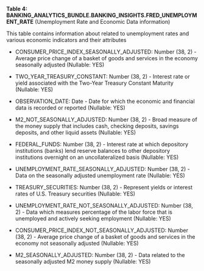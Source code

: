 **Table 4: BANKING_ANALYTICS_BUNDLE.BANKING_INSIGHTS.FRED_UNEMPLOYMENT_RATE** (Unemployment Rate and Economic Data information)

This table contains information about related to unemployment rates and various economic indicators and their attributes

- CONSUMER_PRICE_INDEX_SEASONALLY_ADJUSTED: Number (38, 2) - Average price change of a basket of goods and services in the economy seasonally adjusted (Nullable: YES)

- TWO_YEAR_TREASURY_CONSTANT: Number (38, 2) - Interest rate or yield associated with the Two-Year Treasury Constant Maturity (Nullable: YES)

- OBSERVATION_DATE: Date - Date for which the economic and financial data is recorded or reported (Nullable: YES)

- M2_NOT_SEASONALLY_ADJUSTED: Number (38, 2) - Broad measure of the money supply that includes cash, checking deposits, savings deposits, and other liquid assets (Nullable: YES)

- FEDERAL_FUNDS: Number (38, 2) - Interest rate at which depository institutions (banks) lend reserve balances to other depository institutions overnight on an uncollateralized basis (Nullable: YES)

- UNEMPLOYMENT_RATE_SEASONALLY_ADJUSTED: Number (38, 2) - Data on the seasonally adjusted unemployment rate (Nullable: YES)

- TREASURY_SECURITIES: Number (38, 2) - Represent yields or interest rates of U.S. Treasury securities (Nullable: YES)

- UNEMPLOYMENT_RATE_NOT_SEASONALLY_ADJUSTED: Number (38, 2) - Data which measures percentage of the labor force that is unemployed and actively seeking employment (Nullable: YES)

- CONSUMER_PRICE_INDEX_NOT_SEASONALLY_ADJUSTED: Number (38, 2) - Average price change of a basket of goods and services in the economy not seasonally adjusted (Nullable: YES)

- M2_SEASONALLY_ADJUSTED: Number (38, 2) - Data related to the seasonally adjusted M2 money supply (Nullable: YES)

